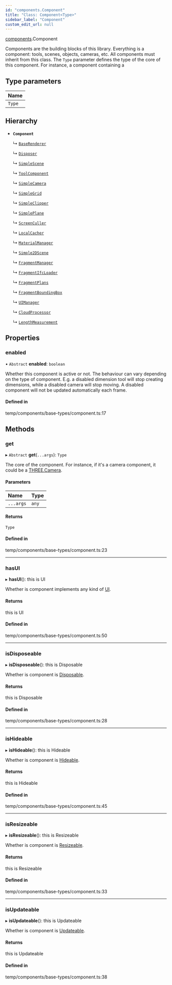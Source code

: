 ```yaml
---
id: "components.Component"
title: "Class: Component<Type>"
sidebar_label: "Component"
custom_edit_url: null
---
```


[components](../modules/components.md).Component

Components are the building blocks of this library. Everything is a
component: tools, scenes, objects, cameras, etc.
All components must inherit from this class. The `Type` parameter defines
the type of the core of this component. For instance, a component containing a

## Type parameters

| Name |
| :------ |
| `Type` |

## Hierarchy

- **`Component`**

  ↳ [`BaseRenderer`](components.BaseRenderer.md)

  ↳ [`Disposer`](components.Disposer.md)

  ↳ [`SimpleScene`](components.SimpleScene.md)

  ↳ [`ToolComponent`](components.ToolComponent.md)

  ↳ [`SimpleCamera`](components.SimpleCamera.md)

  ↳ [`SimpleGrid`](components.SimpleGrid.md)

  ↳ [`SimpleClipper`](components.SimpleClipper.md)

  ↳ [`SimplePlane`](components.SimplePlane.md)

  ↳ [`ScreenCuller`](components.ScreenCuller.md)

  ↳ [`LocalCacher`](components.LocalCacher.md)

  ↳ [`MaterialManager`](components.MaterialManager.md)

  ↳ [`Simple2DScene`](components.Simple2DScene.md)

  ↳ [`FragmentManager`](components.FragmentManager.md)

  ↳ [`FragmentIfcLoader`](components.FragmentIfcLoader.md)

  ↳ [`FragmentPlans`](components.FragmentPlans.md)

  ↳ [`FragmentBoundingBox`](components.FragmentBoundingBox.md)

  ↳ [`UIManager`](components.UIManager.md)

  ↳ [`CloudProcessor`](components.CloudProcessor.md)

  ↳ [`LengthMeasurement`](components.LengthMeasurement.md)

## Properties

### enabled

• `Abstract` **enabled**: `boolean`

Whether this component is active or not. The behaviour can vary depending
on the type of component. E.g. a disabled dimension tool will stop creating
dimensions, while a disabled camera will stop moving. A disabled component
will not be updated automatically each frame.

#### Defined in

temp/components/base-types/component.ts:17

## Methods

### get

▸ `Abstract` **get**(`...args`): `Type`

The core of the component. For instance, if it's a camera component, it
could be a [THREE.Camera](https://threejs.org/docs/#api/en/cameras/Camera).

#### Parameters

| Name | Type |
| :------ | :------ |
| `...args` | `any` |

#### Returns

`Type`

#### Defined in

temp/components/base-types/component.ts:23

___

### hasUI

▸ **hasUI**(): this is UI

Whether is component implements any kind of [UI](../interfaces/components.UI.md).

#### Returns

this is UI

#### Defined in

temp/components/base-types/component.ts:50

___

### isDisposeable

▸ **isDisposeable**(): this is Disposable

Whether is component is [Disposable](../interfaces/components.Disposable.md).

#### Returns

this is Disposable

#### Defined in

temp/components/base-types/component.ts:28

___

### isHideable

▸ **isHideable**(): this is Hideable

Whether is component is [Hideable](../interfaces/components.Hideable.md).

#### Returns

this is Hideable

#### Defined in

temp/components/base-types/component.ts:45

___

### isResizeable

▸ **isResizeable**(): this is Resizeable

Whether is component is [Resizeable](../interfaces/components.Resizeable.md).

#### Returns

this is Resizeable

#### Defined in

temp/components/base-types/component.ts:33

___

### isUpdateable

▸ **isUpdateable**(): this is Updateable

Whether is component is [Updateable](../interfaces/components.Updateable.md).

#### Returns

this is Updateable

#### Defined in

temp/components/base-types/component.ts:38
